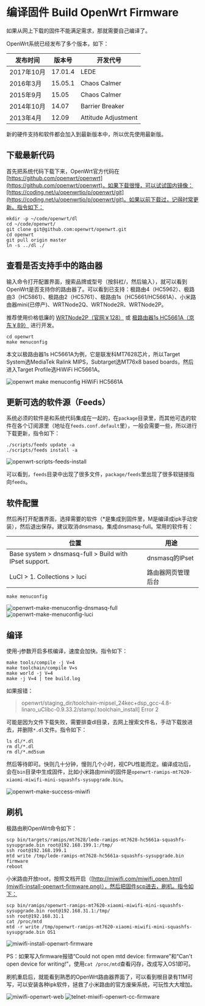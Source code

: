 # 编译固件 Build OpenWrt Firmware

如果从网上下载的固件不能满足需求，那就需要自己编译了。

OpenWrt系统已经发布了多个版本，如下：

发布时间 | 版本号 | 开发代号
---------|--------|---------
2017年10月 | 17.01.4 | LEDE
2016年3月 | 15.05.1 | Chaos Calmer
2015年9月 | 15.05 | Chaos Calmer
2014年10月 | 14.07 | Barrier Breaker
2013年4月 | 12.09 | Attitude Adjustment

新的硬件支持和软件都会加入到最新版本中，所以优先使用最新版。

## 下载最新代码

首先把系统代码下载下来，OpenWrt官方代码在[https://github.com/openwrt/openwrt](https://github.com/openwrt/openwrt)，如果下载很慢，可以试试国内镜像：[https://coding.net/u/openwrtio/p/openwrt/git](https://coding.net/u/openwrtio/p/openwrt/git)。如果以前下载过，记得时常更新。指令如下：

```
mkdir -p ~/code/openwrt/dl
cd ~/code/openwrt/
git clone git@github.com:openwrt/openwrt.git
cd openwrt
git pull origin master
ln -s ../dl ./
```

## 查看是否支持手中的路由器

输入命令打开配置界面，搜索品牌或型号（按斜杠/，然后输入），就可以看到OpenWrt是否支持你的路由器了。可以看到已支持：极路由4（HC5962）、极路由3（HC5861）、极路由2（HC5761）、极路由1s（HC5661/HC5661A）、小米路由器mini(已停产)、WRTNode2Q、WRTNode2R、WRTNode2P。

推荐使用价格低廉的 [WRTNode2P（官网￥128）](http://www.wrtnode.cc/) 或 [极路由器1s HC5661A（京东￥89）](https://union-click.jd.com/jdc?e=0&p=AyIOZRprFQITA1AaWCVGTV8LRGtMR1dGFxBFC1pXUwkEAEAdQFkJBVsVAxYCVBhETEdOWmVsW00HZ3kXbjsTAUBTC0UucWpOdx5dVxlsEQZVHUcUBA4HVQpbFwkWBF4eWCUAEwRUH1ocARs3VRtaFQYiN1Uaa0NsEgZUGloUAxoGUitcHAERBV0aWBAyEgJdE10RARAAVhtcHDIVNwZGC0dYRlEDK2slMg%3D%3D&t=W1dCFFlQCxxKQgFHRE5XDVULR0UVAhMDUBpYCltXWwg%3D) 进行开发。

```
cd openwrt
make menuconfig
```

本文以极路由器1s HC5661A为例，它是联发科MT7628芯片，所以Target System选MediaTek Ralink MIPS，Subtarget选MT76x8 based boards，然后进入Target Profile选HiWiFi HC5661A。

![openwrt make menuconfig HiWiFi HC5661A](../img/openwrt-make-menuconfig-hiwifi-hc5661a.png)

## 更新可选的软件源（Feeds）

系统必须的软件是和系统代码集成在一起的，在`package`目录里，而其他可选的软件在各个订阅源里（地址在`feeds.conf.default`里），一般会需要一些，所以进行下载更新，指令如下：

```
./scripts/feeds update -a
./scripts/feeds install -a
```

![openwrt-scripts-feeds-install](../img/openwrt-scripts-feeds-install.png)

可以看到，`feeds`目录中出现了很多文件，`package/feeds`里出现了很多软链接指向`feeds`。

## 软件配置

然后再打开配置界面，选择需要的软件（\*是集成到固件里，M是编译成ipk手动安装），然后退出保存。建议取消dnsmasq，集成dnsmasq-full。常用的软件有：

位置 | 用途
-----|-----
Base system > dnsmasq-full > Build with IPset support. | dnsmasq的IPset
LuCI > 1. Collections > luci | 路由器网页管理后台

```
make menuconfig
```

![openwrt-make-menuconfig-dnsmasq-full](../img/openwrt-make-menuconfig-dnsmasq-full.png)
![openwrt-make-menuconfig-luci](../img/openwrt-make-menuconfig-luci.png)

## 编译

使用-j参数开启多核编译，速度会加快。指令如下：

```
make tools/compile -j V=4
make toolchain/compile V=s
make world -j V=4
make -j V=4 | tee build.log
```

如果报错：

> openwrt/staging_dir/toolchain-mipsel_24kec+dsp_gcc-4.8-linaro_uClibc-0.9.33.2/stamp/.toolchain_install] Error 2

可能是因为文件下载失败，需要排查dl目录，去网上搜索文件名，手动下载放进去，并删除`*.dl`文件。指令如下：

```
ls dl/*.dl
rm dl/*.dl
rm dl/*.md5sum
```

然后等待即可。快则几十分钟，慢则几个小时，视CPU性能而定。编译成功后，会在`bin`目录中生成固件，比如小米路由mini的固件是`openwrt-ramips-mt7620-xiaomi-miwifi-mini-squashfs-sysupgrade.bin`。

![openwrt-make-success-miwifi](../img/openwrt-make-success-miwifi.png)

## 刷机

极路由刷OpenWrt命令如下：

```
scp bin/targets/ramips/mt7628/lede-ramips-mt7628-hc5661a-squashfs-sysupgrade.bin root@192.168.199.1:/tmp/
ssh root@192.168.199.1
mtd write /tmp/lede-ramips-mt7628-hc5661a-squashfs-sysupgrade.bin firmware
reboot
```

小米路由开放root，按照文档开启（[http://miwifi.com/miwifi_open.html](miwifi-install-openwrt-firmware.png)），然后把固件scp进去，刷机。指令如下：

```
scp bin/ramips/openwrt-ramips-mt7620-xiaomi-miwifi-mini-squashfs-sysupgrade.bin root@192.168.31.1:/tmp/
ssh root@192.168.31.1
cat /proc/mtd
mtd -r write /tmp/openwrt-ramips-mt7620-xiaomi-miwifi-mini-squashfs-sysupgrade.bin OS1
```

![miwifi-install-openwrt-firmware](../img/miwifi-install-openwrt-firmware.png)

PS：如果写入firmware报错“Could not open mtd device: firmware”和“Can't open device for writing!”，使用`cat /proc/mtd`查看闪存，改成写入OS1即可。

刷机重启后，就能看到熟悉的OpenWrt路由器界面了，可以看到根目录有11M可写，可以安装各种ipk软件，拯救了小米路由的官方废柴系统，可玩性大大增加。

![miwifi-openwrt-web](../img/miwifi-openwrt-web.png)
![telnet-miwifi-openwrt-cc-firmware](../img/telnet-miwifi-openwrt-cc-firmware.png)

<div id="comments" data-thread-key="docs-build-firmware"></div>
